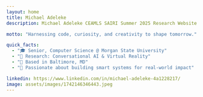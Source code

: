 ```yaml
---
layout: home
title: Michael Adeleke
description: Michael Adeleke CEAMLS SAIRI Summer 2025 Research Website

motto: "Harnessing code, curiosity, and creativity to shape tomorrow."

quick_facts:
  - "🎓 Senior, Computer Science @ Morgan State University"
  - "🔬 Research: Conversational AI & Virtual Reality"
  - "📍 Based in Baltimore, MD"
  - "🚀 Passionate about building smart systems for real-world impact"

linkedin: https://www.linkedin.com/in/michael-adeleke-4a1228217/
image: assets/images/1742146346443.jpeg
---
```

